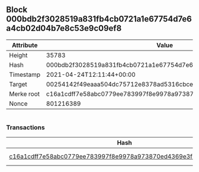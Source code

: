 ## Block 000bdb2f3028519a831fb4cb0721a1e67754d7e6a4cb02d04b7e8c53e9c09ef8

Attribute | Value
--- | ---
Height | 35783
Hash | 000bdb2f3028519a831fb4cb0721a1e67754d7e6a4cb02d04b7e8c53e9c09ef8
Timestamp | 2021-04-24T12:11:44+00:00
Target | 00254142f49eaaa504dc75712e8378ad5316cbcead634704b3734b6271167cc4
Merke root | c16a1cdff7e58abc0779ee783997f8e9978a973870ed4369e3f6c1a006bac74e
Nonce | 801216389

```

```

### Transactions

Hash | Amount
--- | ---
[c16a1cdff7e58abc0779ee783997f8e9978a973870ed4369e3f6c1a006bac74e](c16a1cdff7e58abc0779ee783997f8e9978a973870ed4369e3f6c1a006bac74e.md) | 10.00000000 SKEPTI 
